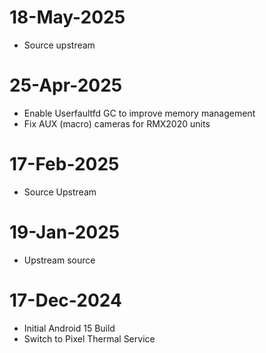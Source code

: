 # 18-May-2025
- Source upstream

# 25-Apr-2025
- Enable Userfaultfd GC to improve memory management
- Fix AUX (macro) cameras for RMX2020 units

# 17-Feb-2025
- Source Upstream

# 19-Jan-2025
- Upstream source

# 17-Dec-2024
- Initial Android 15 Build
- Switch to Pixel Thermal Service
